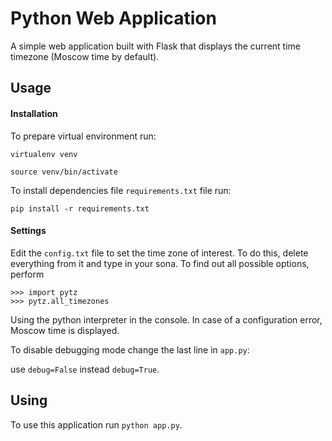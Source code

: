 # Python Web Application

A simple web application built with Flask that displays the current time timezone (Moscow time by default).


## Usage

#### Installation

To prepare virtual environment run:
 
`virtualenv venv`

`source venv/bin/activate`

To install dependencies file `requirements.txt` file run:

`pip install -r requirements.txt`


#### Settings

Edit the `config.txt` file to set the time zone of interest. To do this, delete everything from it and type in your sona. To find out all possible options, perform 

`>>> import pytz`  
`>>> pytz.all_timezones`

Using the python interpreter in the console.
In case of a configuration error, Moscow time is displayed.

To disable debugging mode change the last line in `app.py`:

use `debug=False` instead `debug=True`.

## Using

To use this application run `python app.py`.

